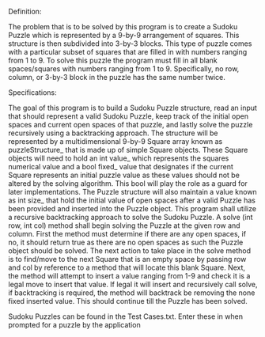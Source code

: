 Definition:

The problem that is to be solved by this program is to create a Sudoku Puzzle which is represented by a 9-by-9 arrangement of squares. This structure is then subdivided into 3-by-3 blocks. This type of puzzle comes with a particular subset of squares that are filled in with numbers ranging from 1 to 9. To solve this puzzle the program must fill in all blank spaces/squares with numbers ranging from 1 to 9. Specifically, no row, column, or 3-by-3 block in the puzzle has the same number twice. 

Specifications:

The goal of this program is to build a Sudoku Puzzle structure, read an input that should represent a valid Sudoku Puzzle, keep track of the initial open spaces and current open spaces of that puzzle, and lastly solve the puzzle recursively using a backtracking approach. 
The structure will be represented by a multidimensional 9-by-9 Square array known as puzzleStructure_ that is made up of simple Square objects. These Square objects will need to hold an int value_ which represents the squares numerical value and a bool fixed_ value that designates if the current Square represents an initial puzzle value as these values should not be altered by the solving algorithm. This bool will play the role as a guard for later implementations. The Puzzle structure will also maintain a value known as int size_ that hold the initial value of open spaces after a valid Puzzle has been provided and inserted into the Puzzle object. 
This program shall utilize a recursive backtracking approach to solve the Sudoku Puzzle. A solve (int row, int col) method shall begin solving the Puzzle at the given row and column. First the method must determine if there are any open spaces, if no, it should return true as there are no open spaces as such the Puzzle object should be solved. The next action to take place in the solve method is to find/move to the next Square that is an empty space by passing row and col by reference to a method that will locate this blank Square. Next, the method will attempt to insert a value ranging from 1-9 and check it is a legal move to insert that value. If legal it will insert and recursively call solve, if backtracking is required, the method will backtrack be removing the none fixed inserted value. This should continue till the Puzzle has been solved. 

Sudoku Puzzles can be found in the Test Cases.txt. Enter these in when prompted for a puzzle by the application
